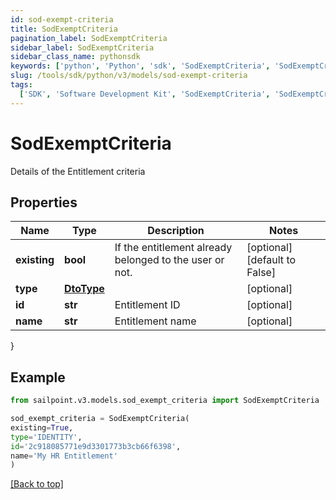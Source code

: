 ```yaml
---
id: sod-exempt-criteria
title: SodExemptCriteria
pagination_label: SodExemptCriteria
sidebar_label: SodExemptCriteria
sidebar_class_name: pythonsdk
keywords: ['python', 'Python', 'sdk', 'SodExemptCriteria', 'SodExemptCriteria']
slug: /tools/sdk/python/v3/models/sod-exempt-criteria
tags:
  ['SDK', 'Software Development Kit', 'SodExemptCriteria', 'SodExemptCriteria']
---
```


# SodExemptCriteria

Details of the Entitlement criteria

## Properties

| Name | Type | Description | Notes |
| --- | --- | --- | --- |
| **existing** | **bool** | If the entitlement already belonged to the user or not. | [optional] [default to False] |
| **type** | [**DtoType**](dto-type) |  | [optional] |
| **id** | **str** | Entitlement ID | [optional] |
| **name** | **str** | Entitlement name | [optional] |

}

## Example

```python
from sailpoint.v3.models.sod_exempt_criteria import SodExemptCriteria

sod_exempt_criteria = SodExemptCriteria(
existing=True,
type='IDENTITY',
id='2c918085771e9d3301773b3cb66f6398',
name='My HR Entitlement'
)

```

[[Back to top]](#)
